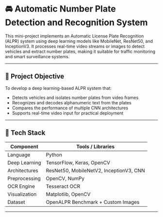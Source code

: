 # 🚘 Automatic Number Plate Detection and Recognition System

This mini-project implements an Automatic License Plate Recognition (ALPR) system using deep learning models like MobileNet, ResNet50, and InceptionV3. It processes real-time video streams or images to detect vehicles and extract number plates, making it suitable for traffic monitoring and smart surveillance systems.

---

## 🎯 Project Objective

To develop a deep learning-based ALPR system that:
- Detects vehicles and isolates number plates from video frames
- Recognizes and decodes alphanumeric text from the plates
- Compares the performance of multiple CNN architectures
- Supports real-time video input for practical deployment

---

## 🧰 Tech Stack

| Component         | Tools / Libraries                          |
|------------------|---------------------------------------------|
| Language          | Python                                     |
| Deep Learning     | TensorFlow, Keras, OpenCV                  |
| Architectures     | ResNet50, MobileNetV2, InceptionV3, CNN    |
| Preprocessing     | OpenCV, NumPy                              |
| OCR Engine        | Tesseract OCR                              |
| Visualization     | Matplotlib, OpenCV                         |
| Dataset           | OpenALPR Benchmark + Custom Images         |

---
